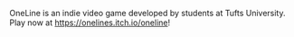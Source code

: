 OneLine is an indie video game developed by students at Tufts University. Play now at https://onelines.itch.io/oneline!
